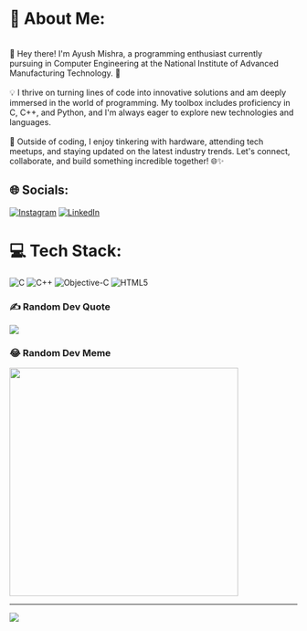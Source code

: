 # 💫 About Me:
<br>👋 Hey there! I'm Ayush Mishra, a programming enthusiast currently pursuing in Computer Engineering at the National Institute of Advanced Manufacturing Technology. 🚀<br><br>💡 I thrive on turning lines of code into innovative solutions and am deeply immersed in the world of programming. My toolbox includes proficiency in C, C++, and Python, and I'm always eager to explore new technologies and languages.<br><br>🤖 Outside of coding, I enjoy tinkering with hardware, attending tech meetups, and staying updated on the latest industry trends. Let's connect, collaborate, and build something incredible together! 🌐✨


## 🌐 Socials:
[![Instagram](https://img.shields.io/badge/Instagram-%23E4405F.svg?logo=Instagram&logoColor=white)](https://instagram.com/ayush_mishra_1505) [![LinkedIn](https://img.shields.io/badge/LinkedIn-%230077B5.svg?logo=linkedin&logoColor=white)](https://www.linkedin.com/in/ayush-mishra-8b591a256/) 

# 💻 Tech Stack:
![C](https://img.shields.io/badge/c-%2300599C.svg?style=for-the-badge&logo=c&logoColor=white) ![C++](https://img.shields.io/badge/c++-%2300599C.svg?style=for-the-badge&logo=c%2B%2B&logoColor=white) ![Objective-C](https://img.shields.io/badge/OBJECTIVE--C-%233A95E3.svg?style=for-the-badge&logo=apple&logoColor=white) ![HTML5](https://img.shields.io/badge/html5-%23E34F26.svg?style=for-the-badge&logo=html5&logoColor=white)
### ✍️ Random Dev Quote
![](https://quotes-github-readme.vercel.app/api?type=horizontal&theme=radical)

### 😂 Random Dev Meme
<img src='https://randommeme-five.vercel.app/' style="height: 400px;"/>

---
[![](https://visitcount.itsvg.in/api?id=ayushmishra15032005&icon=0&color=0)](https://visitcount.itsvg.in)

